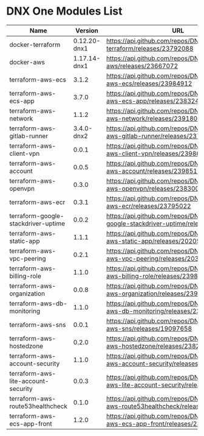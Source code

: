 
# DNX One Modules List

| Name  | Version  | URL  |
|-------|----------|-------|
| docker-terraform | 0.12.20-dnx1 | https://api.github.com/repos/DNXLabs/docker-terraform/releases/23792088 | 
| docker-aws | 1.17.14-dnx1 | https://api.github.com/repos/DNXLabs/docker-aws/releases/23667072 | 
| terraform-aws-ecs | 3.1.2 | https://api.github.com/repos/DNXLabs/terraform-aws-ecs/releases/23984912 | 
| terraform-aws-ecs-app | 3.7.0 | https://api.github.com/repos/DNXLabs/terraform-aws-ecs-app/releases/23832467 | 
| terraform-aws-network | 1.1.2 | https://api.github.com/repos/DNXLabs/terraform-aws-network/releases/23918079 | 
| terraform-aws-gitlab-runner | 3.4.0-dnx2 | https://api.github.com/repos/DNXLabs/terraform-aws-gitlab-runner/releases/23795479 | 
| terraform-aws-client-vpn | 0.0.1 | https://api.github.com/repos/DNXLabs/terraform-aws-client-vpn/releases/23986842 | 
| terraform-aws-account | 0.0.5 | https://api.github.com/repos/DNXLabs/terraform-aws-account/releases/23985173 | 
| terraform-aws-openvpn | 0.3.0 | https://api.github.com/repos/DNXLabs/terraform-aws-openvpn/releases/23830036 | 
| terraform-aws-ecr | 0.3.1 | https://api.github.com/repos/DNXLabs/terraform-aws-ecr/releases/23795022 | 
| terraform-google-stackdriver-uptime | 0.0.2 | https://api.github.com/repos/DNXLabs/terraform-google-stackdriver-uptime/releases/19352459 | 
| terraform-aws-static-app | 1.1.1 | https://api.github.com/repos/DNXLabs/terraform-aws-static-app/releases/20205998 | 
| terraform-aws-vpc-peering | 0.2.1 | https://api.github.com/repos/DNXLabs/terraform-aws-vpc-peering/releases/20331337 | 
| terraform-aws-billing-role | 1.1.0 | https://api.github.com/repos/DNXLabs/terraform-aws-billing-role/releases/23986144 | 
| terraform-aws-organization | 0.0.8 | https://api.github.com/repos/DNXLabs/terraform-aws-organization/releases/23986207 | 
| terraform-aws-db-monitoring | 1.1.0 | https://api.github.com/repos/DNXLabs/terraform-aws-db-monitoring/releases/23832266 | 
| terraform-aws-sns | 0.0.1 | https://api.github.com/repos/DNXLabs/terraform-aws-sns/releases/19097658 | 
| terraform-aws-hostedzone | 0.2.0 | https://api.github.com/repos/DNXLabs/terraform-aws-hostedzone/releases/23829516 | 
| terraform-aws-account-security | 1.1.0 | https://api.github.com/repos/DNXLabs/terraform-aws-account-security/releases/23985952 | 
| terraform-aws-lite-account-security | 0.0.3 | https://api.github.com/repos/DNXLabs/terraform-aws-lite-account-security/releases/19643099 | 
| terraform-aws-route53healthcheck | 0.1.0 | https://api.github.com/repos/DNXLabs/terraform-aws-route53healthcheck/releases/19155981 | 
| terraform-aws-ecs-app-front | 1.2.0 | https://api.github.com/repos/DNXLabs/terraform-aws-ecs-app-front/releases/23832613 | 
